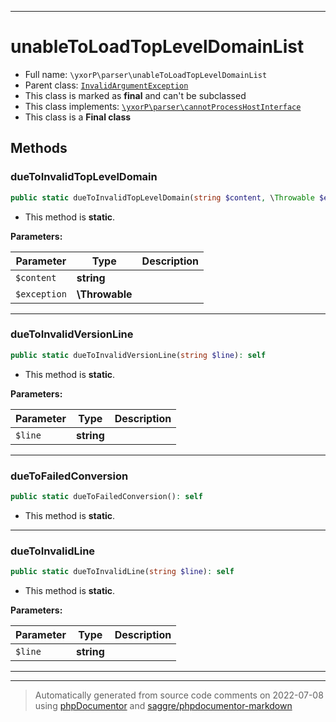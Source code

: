 ***

# unableToLoadTopLevelDomainList





* Full name: `\yxorP\parser\unableToLoadTopLevelDomainList`
* Parent class: [`InvalidArgumentException`](../../InvalidArgumentException.md)
* This class is marked as **final** and can't be subclassed
* This class implements:
[`\yxorP\parser\cannotProcessHostInterface`](./cannotProcessHostInterface.md)
* This class is a **Final class**




## Methods


### dueToInvalidTopLevelDomain



```php
public static dueToInvalidTopLevelDomain(string $content, \Throwable $exception = null): self
```



* This method is **static**.




**Parameters:**

| Parameter | Type | Description |
|-----------|------|-------------|
| `$content` | **string** |  |
| `$exception` | **\Throwable** |  |




***

### dueToInvalidVersionLine



```php
public static dueToInvalidVersionLine(string $line): self
```



* This method is **static**.




**Parameters:**

| Parameter | Type | Description |
|-----------|------|-------------|
| `$line` | **string** |  |




***

### dueToFailedConversion



```php
public static dueToFailedConversion(): self
```



* This method is **static**.







***

### dueToInvalidLine



```php
public static dueToInvalidLine(string $line): self
```



* This method is **static**.




**Parameters:**

| Parameter | Type | Description |
|-----------|------|-------------|
| `$line` | **string** |  |




***


***
> Automatically generated from source code comments on 2022-07-08 using [phpDocumentor](http://www.phpdoc.org/) and [saggre/phpdocumentor-markdown](https://github.com/Saggre/phpDocumentor-markdown)
